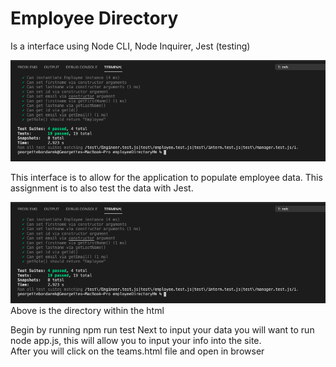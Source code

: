 # Employee Directory 

Is a interface using Node CLI, Node Inquirer, Jest (testing)

![test](/output/Screen%20Shot%202021-02-20%20at%2012.30.01%20AM.png) 

This interface is to allow for the application to populate employee data.  This assignment is to also test the data with Jest.  

![ScreenShot](output/Screen%20Shot%202021-02-20%20at%2012.30.01%20AM.png)
Above is the directory within the html


Begin by running npm run test
Next to input your data you will want to run node app.js, this will allow you to input your info into the site.  
After you will click on the teams.html file and open in browser
 